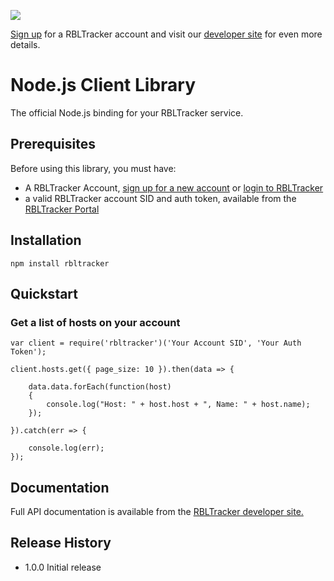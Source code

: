 <a href="https://rbltracker.com" target="_blank"><img src="https://rbltracker.com/portal/static/3.4/images/rbl_logo_front.png"/></a>

[Sign up][rbltracker sign up] for a RBLTracker account and visit our [developer site][rbltracker dev site] for even more details.

# Node.js Client Library

The official Node.js binding for your RBLTracker service.

## Prerequisites

Before using this library, you must have:

* A RBLTracker Account, [sign up for a new account][rbltracker sign up] or [login to RBLTracker](https://rbltracker.com/portal/login/)
* a valid RBLTracker account SID and auth token, available from the [RBLTracker Portal](https://rbltracker.com/portal/login/)

## Installation

```
npm install rbltracker
```

## Quickstart

### Get a list of hosts on your account

    var client = require('rbltracker')('Your Account SID', 'Your Auth Token');

    client.hosts.get({ page_size: 10 }).then(data => {

        data.data.forEach(function(host)
        {
            console.log("Host: " + host.host + ", Name: " + host.name);
        });

    }).catch(err => {

        console.log(err);
    });

## Documentation

Full API documentation is available from the [RBLTracker developer site.][rbltracker dev site]

## Release History

* 1.0.0 Initial release

[rbltracker sign up]:   https://rbltracker.com/portal/signup/
[rbltracker dev site]:  https://rbltracker.com/docs/api/

